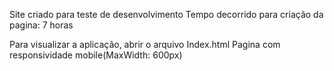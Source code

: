 Site criado para teste de desenvolvimento
Tempo decorrido para criação da pagina: 7 horas

Para visualizar a aplicação, abrir o arquivo Index.html
Pagina com responsividade mobile(MaxWidth: 600px)
